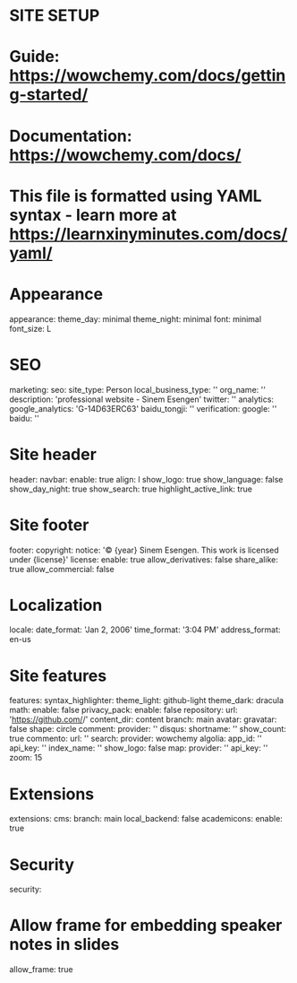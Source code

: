 # SITE SETUP

# Guide: https://wowchemy.com/docs/getting-started/

# Documentation: https://wowchemy.com/docs/

# This file is formatted using YAML syntax - learn more at https://learnxinyminutes.com/docs/yaml/

# Appearance

appearance:
theme_day: minimal
theme_night: minimal
font: minimal
font_size: L

# SEO

marketing:
seo:
site_type: Person
local_business_type: ''
org_name: ''
description: 'professional website - Sinem Esengen'
twitter: ''
analytics:
google_analytics: 'G-14D63ERC63'
baidu_tongji: ''
verification:
google: ''
baidu: ''

# Site header

header:
navbar:
enable: true
align: l
show_logo: true
show_language: false
show_day_night: true
show_search: true
highlight_active_link: true

# Site footer

footer:
copyright:
notice: '© {year} Sinem Esengen. This work is licensed under {license}'
license:
enable: true
allow_derivatives: false
share_alike: true
allow_commercial: false

# Localization

locale:
date_format: 'Jan 2, 2006'
time_format: '3:04 PM'
address_format: en-us

# Site features

features:
syntax_highlighter:
theme_light: github-light
theme_dark: dracula
math:
enable: false
privacy_pack:
enable: false
repository:
url: 'https://github.com/<username>/<repository>'
content_dir: content
branch: main
avatar:
gravatar: false
shape: circle
comment:
provider: ''
disqus:
shortname: ''
show_count: true
commento:
url: ''
search:
provider: wowchemy
algolia:
app_id: ''
api_key: ''
index_name: ''
show_logo: false
map:
provider: ''
api_key: ''
zoom: 15

# Extensions

extensions:
cms:
branch: main
local_backend: false
academicons:
enable: true

# Security

security:

# Allow frame for embedding speaker notes in slides

allow_frame: true
